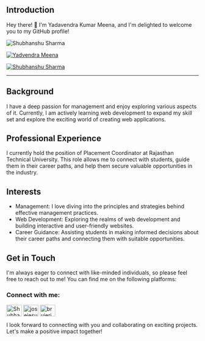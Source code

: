 ## Introduction
Hey there! 👋 I'm Yadavendra Kumar Meena, and I'm delighted to welcome you to my GitHub profile! 
<p align="left"> 
  <img
        src="https://komarev.com/ghpvc/?username=yadvendrameena033&label=Profile%20views&color=0e75b6&style=flat"
        alt="Shubhanshu Sharma" /> </p>

<p align="left"> <a href="https://github.com/ryo-ma/github-profile-trophy"><img
            src="https://github-profile-trophy.vercel.app/?username=yadvendrameena033" alt="Yadvendra Meena" /></a> </p>

<p align="left"> <a href="https://twitter.com/" target="blank"><img
            src="https://img.shields.io/twitter/follow/Yadvendra Meena?logo=twitter&style=for-the-badge"
            alt="Shubhanshu Sharma" /></a> </p>

---


## Background
I have a deep passion for management and enjoy exploring various aspects of it. Currently, I am actively learning web development to expand my skill set and explore the exciting world of creating web applications.

## Professional Experience
I currently hold the position of Placement Coordinator at Rajasthan Technical University. This role allows me to connect with students, guide them in their career paths, and help them secure valuable opportunities in the industry.

## Interests
- Management: I love diving into the principles and strategies behind effective management practices.
- Web Development: Exploring the realms of web development and building interactive and user-friendly websites.
- Career Guidance: Assisting students in making informed decisions about their career paths and connecting them with suitable opportunities.

## Get in Touch
I'm always eager to connect with like-minded individuals, so please feel free to reach out to me! You can find me on the following platforms:

<h3 align="left">Connect with me:</h3>
<p align="left">
    <a href="https://twitter.com/Shubhan30820989" target="blank"><img align="center"
            src="https://raw.githubusercontent.com/rahuldkjain/github-profile-readme-generator/master/src/images/icons/Social/twitter.svg"
            alt="ShubhanshuSharma" height="30" width="40" /></a>
    <a href="https://www.linkedin.com/in/shubhanshu-sharma-940996200/" target="blank"><img align="center"
            src="https://raw.githubusercontent.com/rahuldkjain/github-profile-readme-generator/master/src/images/icons/Social/linked-in-alt.svg"
            alt="josejesusguzman" height="30" width="40" /></a>
    <a href="https://instagram.com/" target="blank"><img align="center"
            src="https://raw.githubusercontent.com/rahuldkjain/github-profile-readme-generator/master/src/images/icons/Social/instagram.svg"
            alt="brujeriatech" height="30" width="40" /></a>

I look forward to connecting with you and collaborating on exciting projects. Let's make a positive impact together!
